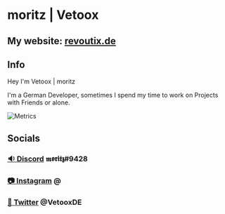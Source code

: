 # moritz | Vetoox
## My website: [revoutix.de](https://revoutix) 
## Info
Hey I'm Vetoox | moritz

I'm a German Developer, sometimes I spend my time to work on Projects with Friends or alone.

![Metrics](https://metrics.lecoq.io/Vetoox?template=classic&languages=1&introduction=1&repositories=1&activity=1&repositories=100&repositories.batch=100&repositories.forks=false&repositories.affiliations=owner&languages.limit=8&languages.threshold=0%25&languages.colors=github&languages.sections=most-used&languages.indepth=false&languages.analysis.timeout=15&languages.categories=markup%2C%20programming&languages.recent.categories=markup%2C%20programming&languages.recent.load=300&languages.recent.days=14&activity.limit=5&activity.load=300&activity.days=14&activity.visibility=all&activity.timestamps=false&activity.filter=all&introduction.title=true&config.timezone=Europe%2FBerlin)
	
## Socials
### [🔉 Discord](https://discord.com/users/787243566921547776) 𝖒𝖔𝖗𝖎𝖙𝖟#9428
### [📷 Instagram](https://www.instagram.com/bysqizy) @ 
### [🦤 Twitter](https://twitter.com/VetooxDE) @VetooxDE

